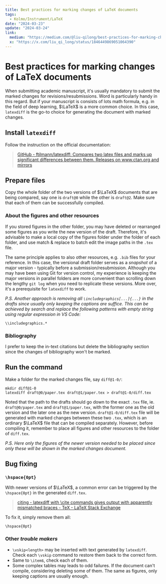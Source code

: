 ```yaml
---
title: Best practices for marking changes of LaTeX documents
tags:
  - Kolmo/Instrument/LaTeX
date: "2024-03-23"
update: "2024-03-24"
link:
  medium: "https://medium.com/@liu-qilong/best-practices-for-marking-changes-of-latex-documents-45451db41bb7"
  x: "https://x.com/liu_qi_long/status/1846449869051064390"
---
```


# Best practices for marking changes of LaTeX documents

When submitting academic manuscript, it's usually mandatory to submit the marked changes for revisions/resubmissions. Word is particularly handy in this regard. But if your manuscript is consists of lots math formula, e.g. in the field of deep learning, $\LaTeX$ is a more common choice. In this case, `latexdiff` is the go-to choice for generating the document with marked changes.

## Install `latexdiff`

Follow the instruction on the official documentation:

> [GitHub - ftilmann/latexdiff: Compares two latex files and marks up significant differences between them. Releases on www.ctan.org and mirrors](https://github.com/ftilmann/latexdiff)

## Prepare files

Copy the whole folder of the two versions of $\LaTeX$ documents that are being compared, say one is `draft@0` while the other is `draft@2`. Make sure that each of them can be successfully compiled.

### About the figures and other resources

If you stored figures in the other folder, you may have deleted or rearranged some figures as you write the new version of the draft. Therefore, it's advisable to make a local copy of the figures folder under the folder of each folder, and use match & replace to batch edit the image paths in the `.tex` file.

The same principle applies to also other resources, e.g. `.bib` files for your reference. In this case, the versional draft folder serves as a _snapshot_ of a major version - typically before a submission/resubmission. Although you may have been using Git for version control, my experience is keeping the major versions in parallel folders are more convenient than scrolling down the lengthy `git log` when you need to replicate these versions. More over, it's a prerequisite for `latexdiff` to work.

_P.S. Another approach is removing all `\includegraphics[...]{...}` in the drafts since usually only keeping the captions are suffice. This can be achieved by search and replace the following patterns with empty string using regular expression in VS Code:_

```
\\includegraphics.*
```

### Bibliography

I prefer to keep the in-text citations but delete the bibliography section since the changes of bibliography won't be marked.

## Run the command

Make a folder for the marked changes file, say `diff@1-0/`:

```
mkdir diff@1-0
latexdiff draft@0/paper.tex draft@1/paper.tex > draft@1-0/diff.tex
```

Noted that the path to the drafts should go down to the exact `.tex` file, ie. `draft@0/paper.tex` and `draft@1/paper.tex`, with the former one as the old version and the later one as the new version. `draft@1-0/diff.tex` file will be generated with marked changes between these two `.tex`, which is an ordinary $\LaTeX$ file that can be compiled separately. However, before compiling it, remember to place all figures and other resources to the folder of `diff.tex`.

_P.S. Here only the figures of the newer version needed to be placed since only these will be shown in the marked changes document._

## Bug fixing

### `\hspace{0pt}`

With newer versions of $\LaTeX$, a common error can be triggered by the `\hspace{0pt}` in the generated `diff.tex`.

> [citing - latexdiff with \\cite commands gives output with apparently mismatched braces - TeX - LaTeX Stack Exchange](https://tex.stackexchange.com/questions/574280/latexdiff-with-cite-commands-gives-output-with-apparently-mismatched-braces)

To fix it,  simply remove them all:

```
\hspace{0pt}
```

### Other _trouble makers_

- `\vskip<length>` may be inserted with text generated by `latexdiff`. Check each `\vskip` command to restore them back to the correct form.
- Same to `\item`s, check each of them.
- Some complex tables may leads to odd failures. If the document can't compile, considering deleting some of them. The same as figures, only keeping captions are usually enough.